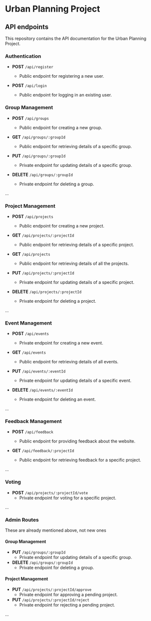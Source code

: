 # Urban Planning Project

## API endpoints

This repository contains the API documentation for the Urban Planning Project.

### Authentication

- **POST** `/api/register`
  - Public endpoint for registering a new user.

- **POST** `/api/login`
  - Public endpoint for logging in an existing user.

### Group Management

- **POST** `/api/groups`
  - Public endpoint for creating a new group.

- **GET** `/api/groups/:groupId`
  - Public endpoint for retrieving details of a specific group.

- **PUT** `/api/groups/:groupId`
  - Private endpoint for updating details of a specific group.

- **DELETE** `/api/groups/:groupId`
  - Private endpoint for deleting a group.

...

### Project Management

- **POST** `/api/projects`
  - Public endpoint for creating a new project.

- **GET** `/api/projects/:projectId`
  - Public endpoint for retrieving details of a specific project.

- **GET** `/api/projects`
  - Public endpoint for retrieving details of all the projects.

- **PUT** `/api/projects/:projectId`
  - Private endpoint for updating details of a specific project.

- **DELETE** `/api/projects/:projectId`
  - Private endpoint for deleting a project.

...

### Event Management

- **POST** `/api/events`
  - Private endpoint for creating a new event.

- **GET** `/api/events`
  - Public endpoint for retrieving details of all events.

- **PUT** `/api/events/:eventId`
  - Private endpoint for updating details of a specific event.

- **DELETE** `/api/events/:eventId`
  - Private endpoint for deleting an event.

...

### Feedback Management

- **POST** `/api/feedback`
  - Public endpoint for providing feedback about the website.

- **GET** `/api/feedback/:projectId`
  - Public endpoint for retrieving feedback for a specific project.

...

### Voting

- **POST** `/api/projects/:projectId/vote`
  - Private endpoint for voting for a specific project.

...

### Admin Routes
These are already mentioned above, not new ones

#### Group Management
- **PUT** `/api/groups/:groupId`
  - Private endpoint for updating details of a specific group.
- **DELETE** `/api/groups/:groupId`
  - Private endpoint for deleting a group.

#### Project Management
- **PUT** `/api/projects/:projectId/approve`
  - Private endpoint for approving a pending project.
- **PUT** `/api/projects/:projectId/reject`
  - Private endpoint for rejecting a pending project.

...

